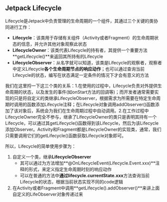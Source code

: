 ## Jetpack Lifecycle

Lifecycle是Jetpack中负责管理的生命周期的一个组件，其通过三个关键的类协同进行工作：

* **Lifecycle**：该类用于存储有关组件（Activity或者Fragment）的生命周期状态的信息，并允许其他对象观察此状态
* **LifecycleOwner**：该类代表Lifecycle的持有者，其提供一个重要方法**getLifecycle()**来返回其所持有的Lifecycle
* **LifecycleObserver**：从名字就可以知道，该类是Lifecycle的观察者，观察者中定义Lifecycle**各个生命周期节点的响应动作**；也可以通过查询当前Lifecycle的状态，编写在状态满足一定条件的情况下才会有意义的方法

我们在这里捋一下这三个类的关系：1.在使用的过程中，Lifecycle负责对外提供生命周期的状态，以及发生的事件(如onStart方法的回调等)；而开发者通常需要实现的只是将自定义的类继承LifecycleObserver，根据需求为所需要在特定生命周期时调用的函数添加Lifecycle注释；在Lifecycle对象调用addObserver()函数添加了该对象后，系统会为我们在生命周期过程中自动调用。2.在工作过程中LifecycleOwner完全不参与，继承了LifecycleOwner的类只是表明其持有一个Lifecycle，可以通过其getLifecycle()函数得到该Lifecycle，然后为该Lifecycle添加Observer。Activity和Fragment都是LifecycleOwner的实现类，通常，我们只需要调用它们的getLifecycle()函数获取Lifecycle对象即可。

所以，Lifecycle的简单使用步骤为：

1. 自定义一个类，继承**LifecycleObserver**
   * 其可以通过为方法增加**@OnLifecycleEvent(Lifecycle.Event.xxx)**注释的形式，来定义指定生命周期时刻的响应动作
   * 可以在普通的方法中**通过lifecycle.currentState.xxx**方法查询当前Lifecycle的状态，根据当前状态实现不同的code逻辑
2. 在Activity或者Fragment中调用**getLifecycle().addObserver()**来讲上面自定义的LifeObserver对象传递过来